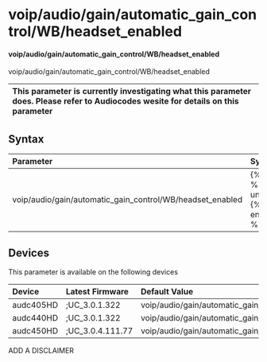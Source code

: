 ﻿---
description: voip/audio/gain/automatic_gain_control/WB/headset_enabled
search: false
---

# voip/audio/gain/automatic_gain_control/WB/headset_enabled

#### voip/audio/gain/automatic_gain_control/WB/headset_enabled

voip/audio/gain/automatic_gain_control/WB/headset_enabled


| This parameter is currently investigating what this parameter does. Please refer to Audiocodes wesite for details on this parameter | 
| :--- |

## Syntax
| Parameter | Syntax |
| :--- | :--- |
|voip/audio/gain/automatic_gain_control/WB/headset_enabled | {% raw %} undefined {% endraw %}|

## Devices
This parameter is available on the following devices

| Device | Latest Firmware | Default Value |
|:---|:---|:---|
| audc405HD | ;UC_3.0.1.322 | voip/audio/gain/automatic_gain_control/WB/headset_enabled=0 
| audc440HD | ;UC_3.0.1.322 | voip/audio/gain/automatic_gain_control/WB/headset_enabled=0 
| audc450HD | ;UC_3.0.4.111.77 | voip/audio/gain/automatic_gain_control/WB/headset_enabled=0 

ADD A DISCLAIMER
